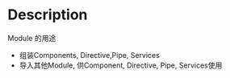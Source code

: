 # Description  
  Module 的用途
  * 组装Components, Directive,Pipe, Services
  * 导入其他Module, 供Component, Directive, Pipe, Services使用  
  
  

